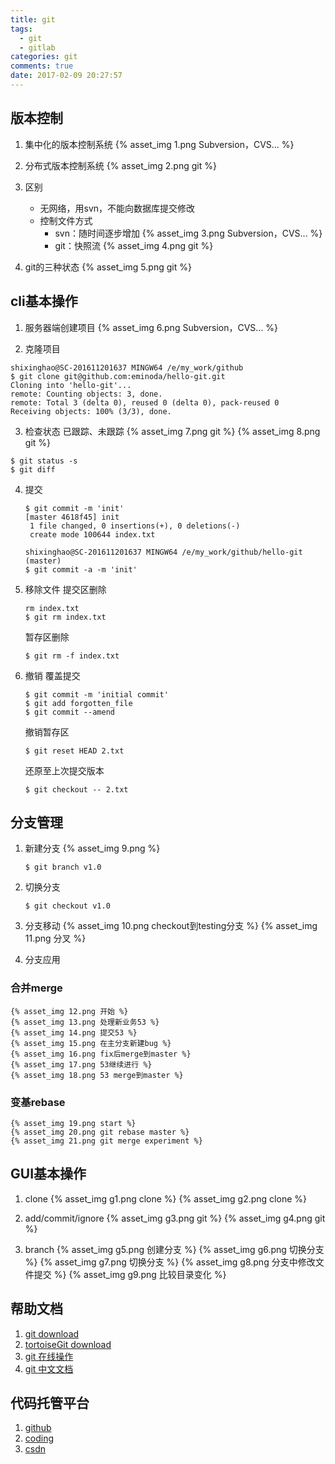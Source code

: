 ```yaml
---
title: git
tags:
  - git
  - gitlab
categories: git
comments: true
date: 2017-02-09 20:27:57
---
```


## 版本控制
1. 集中化的版本控制系统
{% asset_img 1.png Subversion，CVS... %}

2. 分布式版本控制系统
{% asset_img 2.png git %}

3. 区别
	* 无网络，用svn，不能向数据库提交修改
	* 控制文件方式
		*	svn：随时间逐步增加
		{% asset_img 3.png Subversion，CVS... %}
		* git：快照流
		{% asset_img 4.png git %}

4. git的三种状态
{% asset_img 5.png git %}

## cli基本操作
1. 服务器端创建项目
{% asset_img 6.png Subversion，CVS... %}

2. 克隆项目
````
shixinghao@SC-201611201637 MINGW64 /e/my_work/github
$ git clone git@github.com:eminoda/hello-git.git
Cloning into 'hello-git'...
remote: Counting objects: 3, done.
remote: Total 3 (delta 0), reused 0 (delta 0), pack-reused 0
Receiving objects: 100% (3/3), done.
````
3. 检查状态
已跟踪、未跟踪
{% asset_img 7.png git %}
{% asset_img 8.png git %}
````
$ git status -s
$ git diff
````
4. 提交
	````
	$ git commit -m 'init'
	[master 4618f45] init
	 1 file changed, 0 insertions(+), 0 deletions(-)
	 create mode 100644 index.txt
	````
	````
	shixinghao@SC-201611201637 MINGW64 /e/my_work/github/hello-git (master)
	$ git commit -a -m 'init'
	````
5. 移除文件
	提交区删除
	````
	rm index.txt
	$ git rm index.txt
	````
	暂存区删除
	````
	$ git rm -f index.txt
	````

6. 撤销
	覆盖提交
	````
	$ git commit -m 'initial commit'
	$ git add forgotten_file
	$ git commit --amend
	````
	撤销暂存区
	````
	$ git reset HEAD 2.txt
	````
	还原至上次提交版本
	````
	$ git checkout -- 2.txt
	````

## 分支管理
1. 新建分支
	{% asset_img 9.png %}
	````
	$ git branch v1.0
	````
2. 切换分支
	````
	$ git checkout v1.0
	````
3. 分支移动
	{% asset_img 10.png checkout到testing分支 %}
	{% asset_img 11.png 分叉 %}

4. 分支应用
### 合并merge
	{% asset_img 12.png 开始 %}
	{% asset_img 13.png 处理新业务53 %}
	{% asset_img 14.png 提交53 %}
	{% asset_img 15.png 在主分支新建bug %}
	{% asset_img 16.png fix后merge到master %}
	{% asset_img 17.png 53继续进行 %}
	{% asset_img 18.png 53 merge到master %}
### 变基rebase
	{% asset_img 19.png start %}
	{% asset_img 20.png git rebase master %}
	{% asset_img 21.png git merge experiment %}

## GUI基本操作
1. clone
{% asset_img g1.png clone %}
{% asset_img g2.png clone %}

2. add/commit/ignore
{% asset_img g3.png git %}
{% asset_img g4.png git %}

3. branch
{% asset_img g5.png 创建分支 %}
{% asset_img g6.png 切换分支 %}
{% asset_img g7.png 切换分支 %}
{% asset_img g8.png 分支中修改文件提交 %}
{% asset_img g9.png 比较目录变化 %}

## 帮助文档
1. [git download](https://git-scm.com/downloads)
2. [tortoiseGit download](https://tortoisegit.org/)
3. [git	在线操作](https://try.github.io/levels/1/challenges/1)
4. [git 中文文档](https://git-scm.com/book/zh/v2/%E8%B5%B7%E6%AD%A5-%E5%85%B3%E4%BA%8E%E7%89%88%E6%9C%AC%E6%8E%A7%E5%88%B6)

## 代码托管平台
1. [github](https://github.com/eminoda)
2. [coding](https://coding.net/)
3. [csdn](https://code.csdn.net/)